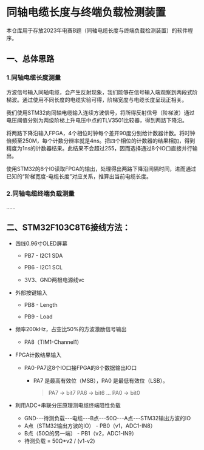 # 同轴电缆长度与终端负载检测装置

​	本仓库用于存放2023年电赛B题（同轴电缆长度与终端负载检测装置）的软件程序。



## 一、总体思路

### 1.同轴电缆长度测量

​	方波信号输入同轴电缆，会产生反射现象，我们能够在信号输入端观察到两段式阶梯波。通过使用不同长度的电缆实验可得，阶梯宽度与电缆长度呈现正相关。

​	我们使用STM32向同轴电缆输入连续方波信号，将所得反射信号（阶梯波）通过电压阈值分别为两级阶梯上升电压中点的TLV3501比较器，得到两路下降沿。

​	将两路下降沿输入FPGA，4个相位时钟每个差开90度分别给计数器计数。将时钟倍频至250M，每个计数分辨率就是4ns。把四个相位的计数器的结果相加，得到精度为1ns的计数器结果。此结果不会超过255，因而选择通过8个IO口直接并行输出。

​	使用STM32的8个IO读取FPGA的输出，处理得出两路下降沿间隔时间，进而通过已知的“阶梯宽度-电缆长度”对应关系，推算出当前电缆长度。

### 2.同轴电缆终端负载测量

……



## 二、STM32F103C8T6接线方法：

* 四线0.96寸OLED屏幕

  * PB7 - I2C1 SDA

  * PB6 - I2C1 SCL

  * 3V3、GND两根电源线vc 


* 外部按键输入

  * PB8 - Length

  * PB9 - Load


* 频率200kHz，占空比50%的方波激励信号输出

  * PA8（TIM1-Channel1）


* FPGA计数结果输入

  * PA0-PA7这8个IO口接FPGA的8个数据输出IO口
    * PA7 是最高有效位（MSB），PA0 是最低有效位（LSB）。

      > PA7 → bit7
      > PA6 → bit6
      > ...
      > PA0 → bit0

* 利用ADC+串联分压原理测电缆终端阻性负载
  * GND---待测负载---电缆---B点---50Ω---A点---STM32输出方波的IO
  * A点（STM32输出方波的IO） - PB0（v1，ADC1-IN8）
  * B点（50Ω的另一端） - PB1（v2，ADC1-IN9）
  * 待测负载 = 50Ω*v2 / (v1-v2)
